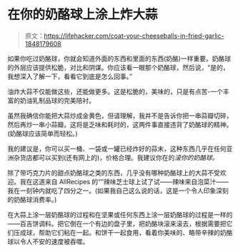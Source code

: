 # 在你的奶酪球上涂上炸大蒜

> 原文：<https://lifehacker.com/coat-your-cheeseballs-in-fried-garlic-1848179608>

如果你吃过奶酪球，你就会知道外面的东西和里面的东西(奶酪)一样重要。奶酪球的外层应该提供松脆，对比和阴谋。你应该看一眼那个奶酪球，然后说，“是的，我想深入了解一下，看看它到底是怎么回事。”



油炸大蒜不仅能做这些，还能做更多。这是松脆的，美味的，只是有点苦-一个丰富的奶油乳制品球的完美陪衬。

虽然我确信你能把大蒜炒成金黄色，但请理解，我并不是告诉你把一串蒜瓣切碎，然后再炒一串小蒜瓣。这将是乏味和耗时的，这两件事直接违背了奶酪球的精神。(奶酪球应该简单而轻松。)

我的建议是，你可以买一桶、一袋或一罐已经炸好的蒜末，这种东西几乎在任何亚洲杂货店都可以买到(还有网上的)，价格合理。我建议你在的*滚你的奶酪球。*

除了带巧克力片的甜点奶酪球之类的东西，几乎没有哪种奶酪球上的大蒜不受欢迎。我在这道来自 AllRecipes 的“”辣味芝士球上试了试——辣味来自泡菜汁——我在一刻钟内就吃了四分之一。(如果我自己这么说的话，这是一个令人印象深刻的奶酪球消费率。)

在大蒜上涂一层奶酪球的过程和在坚果或任何东西上涂一层奶酪球的过程是一样的——百吉饼调料。把它倒在一个有边的盘子里，把奶酪块滚来滚去，根据需要把它们压成球，帮助它们粘在一起。和饼干一起食用，看着你美味的、略带辛辣的奶酪球以令人不安的速度被吞噬。